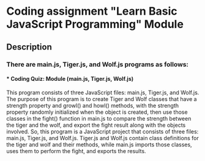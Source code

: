 # Coding assignment "Learn Basic JavaScript Programming" Module
## Description 
### There are main.js, Tiger.js, and Wolf.js programs as follows:
#### * Coding Quiz: Module (main.js, Tiger.js, Wolf.js)
This program consists of three JavaScript files: main.js, Tiger.js, and Wolf.js.
The purpose of this program is to create Tiger and Wolf classes that have a strength property and growl() and howl() methods, with the strength property randomly initialized when the object is created, then use those classes in the fight() function in main.js to compare the strength between the tiger and the wolf, and export the fight result along with the objects involved.
So, this program is a JavaScript project that consists of three files: main.js, Tiger.js, and Wolf.js. 
Tiger.js and Wolf.js contain class definitions for the tiger and wolf and their methods, while main.js imports those classes, uses them to perform the fight, and exports the results.